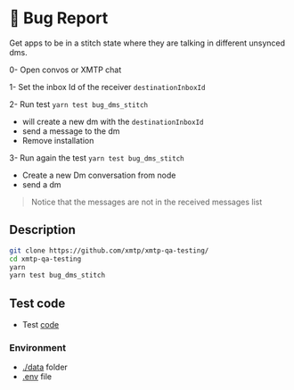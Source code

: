 # 🐛 Bug Report

Get apps to be in a stitch state where they are talking in different unsynced dms.

0- Open convos or XMTP chat

1- Set the inbox Id of the receiver `destinationInboxId`

2- Run test `yarn test bug_dms_stitch`

- will create a new dm with the `destinationInboxId`
- send a message to the dm
- Remove installation

3- Run again the test `yarn test bug_dms_stitch`

- Create a new Dm conversation from node
- send a dm

> Notice that the messages are not in the received messages list

## Description

```bash
git clone https://github.com/xmtp/xmtp-qa-testing/
cd xmtp-qa-testing
yarn
yarn test bug_dms_stitch
```

## Test code

- Test [code](./test.test.ts)

### Environment

- [./data](/.data/) folder
- [.env](/.env) file
